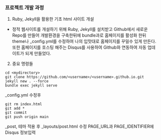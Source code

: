 ### 프로젝트 개발 과정

1. Ruby, Jekyll을 활용한 기초 html 사이트 개설
 - 정적 웹사이트를 개설하기 위해 Ruby, Jekyll를 설치받고 Github에서
   새로운 Repo를 만들어 개발환경을 구축한뒤에 bundle과로 홈페이지를 활성화 한뒤
   theme나 _config.yml를 수정하여 나의 입맛대로 홈페이지를 꾸밀수 있게 만든다.
   또한 홈페이지를 호스팅 해주는 Disqus를 사용하여 Github와 연동하여 자동 업데이트가 되게 만들었다.

2. 중요 명령들
```dash
cd <mydirectory>
git clone https://github.com/<username>/<username>.github.io.git
jekyll new . --force
bundle exec jekyll serve
```
_config.yml 수정후

```dash
git rm index.html
git add *
git commit
git push origin main
```

_post, 테마 적용 후
_layouts/post.html 수정
PAGE_URL과 PAGE_IDENTIFIER에 Disqus 정보입력
